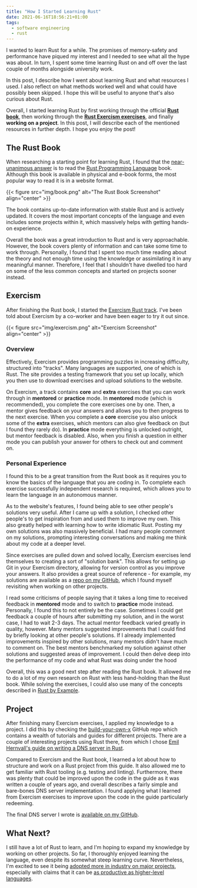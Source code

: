 ```yaml
---
title: "How I Started Learning Rust"
date: 2021-06-16T18:56:21+01:00
tags:
  - software engineering
  - rust
---
```


I wanted to learn Rust for a while. The promises of memory-safety and performance have piqued my interest and I needed to see what all the hype was about. In turn, I spent some time learning Rust on and off over the last couple of months alongside university work.

In this post, I describe how I went about learning Rust and what resources I used. I also reflect on what methods worked well and what could have possibly been skipped. I hope this will be useful to anyone that's also curious about Rust.

Overall, I started learning Rust by first working through the official [**Rust book**](https://doc.rust-lang.org/book/), then working through the [**Rust Exercism exercises**](https://exercism.io/my/tracks/rust), and finally **working on a project**. In this post, I will describe each of the mentioned resources in further depth. I hope you enjoy the post!

## The Rust Book

When researching a starting point for learning Rust, I found that the [near-unanimous answer](https://www.reddit.com/r/rust/comments/en3wjg/best_way_to_start_learning_rust/) is to read the [Rust Programming Language](https://doc.rust-lang.org/book/) book. Although this book is available in physical and e-book forms, the most popular way to read it is in a website format.

{{< figure src="img/book.png" alt="The Rust Book Screenshot" align="center" >}}

The book contains up-to-date information with stable Rust and is actively updated. It covers the most important concepts of the language and even includes some projects within it, which massively helps with getting hands-on experience.

Overall the book was a great introduction to Rust and is very approachable. However, the book covers plenty of information and can take some time to work through. Personally, I found that I spent too much time reading about the theory and not enough time using the knowledge or assimilating it in any meaningful manner. Therefore, I feel that I shouldn't have dwelled too hard on some of the less common concepts and started on projects sooner instead.

## Exercism

After finishing the Rust book, I started the [Exercism Rust track](https://exercism.io/my/tracks/rust). I've been told about Exercism by a co-worker and have been eager to try it out since.

{{< figure src="img/exercism.png" alt="Exercism Screenshot" align="center" >}}

### Overview

Effectively, Exercism provides programming puzzles in increasing difficulty, structured into "tracks". Many languages are supported, one of which is Rust. The site provides a testing framework that you set up locally, which you then use to download exercises and upload solutions to the website.

On Exercism, a track contains **core** and **extra** exercises that you can work through in **mentored** or **practice** mode. In **mentored** mode (which is recommended), you complete the core exercises one by one. Then, a mentor gives feedback on your answers and allows you to then progress to the next exercise. When you complete a **core** exercise you also unlock some of the **extra** exercises, which mentors can also give feedback on (but I found they rarely do). In **practice** mode everything is unlocked outright, but mentor feedback is disabled. Also, when you finish a question in either mode you can publish your answer for others to check out and comment on.

### Personal Experience

I found this to be a great transition from the Rust book as it requires you to know the basics of the language that you are coding in. To complete each exercise successfully independent research is required, which allows you to learn the language in an autonomous manner.

As to the website's features, I found being able to see other people's solutions very useful. After I came up with a solution, I checked other people's to get inspiration from and used them to improve my own. This also greatly helped with learning how to write idiomatic Rust. Posting my own solutions was also massively beneficial. I had many people comment on my solutions, prompting interesting conversations and making me think about my code at a deeper level.

Since exercises are pulled down and solved locally, Exercism exercises lend themselves to creating a sort of "solution bank". This allows for setting up Git in your Exercism directory, allowing for version control as you improve your answers. It also provides a great source of reference - for example, my solutions are available as a [repo on my GitHub](https://github.com/dominikrys/rust-exercism), which I found myself revisiting when working on other projects.

I read some criticisms of people saying that it takes a long time to received feedback in **mentored** mode and to switch to **practice** mode instead. Personally, I found this to not entirely be the case. Sometimes I could get feedback a couple of hours after submitting my solution, and in the worst case, I had to wait 2-3 days. The actual mentor feedback varied greatly in quality, however. Many mentors suggested improvements that I could find by briefly looking at other people's solutions. If I already implemented improvements inspired by other solutions, many mentors didn't have much to comment on. The best mentors benchmarked my solution against other solutions and suggested areas of improvement. I could then delve deep into the performance of my code and what Rust was doing under the hood

Overall, this was a good next step after reading the Rust book. It allowed me to do a lot of my own research on Rust with less hand-holding than the Rust book. While solving the exercises, I could also use many of the concepts described in [Rust by Example](https://doc.rust-lang.org/rust-by-example/).

## Project

After finishing many Exercism exercises, I applied my knowledge to a project. I did this by checking the [build-your-own-x](https://github.com/danistefanovic/build-your-own-x) GitHub repo which contains a wealth of tutorials and guides for different projects. There are a couple of interesting projects using Rust there, from which I chose [Emil Hernvall's guide on writing a DNS server in Rust](https://github.com/EmilHernvall/dnsguide/blob/master/README.md).

Compared to Exercism and the Rust book, I learned a lot about how to structure and work on a Rust project from this guide. It also allowed me to get familiar with Rust tooling (e.g. testing and linting). Furthermore, there was plenty that could be improved upon the code in the guide as it was written a couple of years ago, and overall describes a fairly simple and bare-bones DNS server implementation. I found applying what I learned from Exercism exercises to improve upon the code in the guide particularly redeeming.

The final DNS server I wrote is [available on my GitHub](https://github.com/dominikrys/dns-server).

## What Next?

I still have a lot of Rust to learn, and I'm hoping to expand my knowledge by working on other projects. So far, I thoroughly enjoyed learning the language, even despite its somewhat steep learning curve. Nevertheless, I'm excited to see it being [adopted more in industry on major projects](https://www.zdnet.com/article/google-backs-effort-to-bring-rust-to-the-linux-kernel/), especially with claims that it can be [as productive as higher-level languages](https://ferrous-systems.com/blog/rust-as-productive-as-kotlin/).
